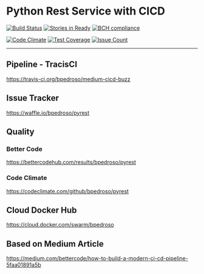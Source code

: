 # Python Rest Service with CICD

[![Build Status](https://travis-ci.org/bpedroso/pyrest.svg)](https://travis-ci.org/bpedroso/pyrest) [![Stories in Ready](https://badge.waffle.io/bpedroso/pyrest.png?label=ready&title=Ready)](https://waffle.io/bpedroso/pyrest) [![BCH compliance](https://bettercodehub.com/edge/badge/bpedroso/pyrest?branch=master)](https://bettercodehub.com/)


[![Code Climate](https://codeclimate.com/github/bpedroso/pyrest/badges/gpa.svg)](https://codeclimate.com/github/bpedroso/pyrest) [![Test Coverage](https://codeclimate.com/github/bpedroso/pyrest/badges/coverage.svg)](https://codeclimate.com/github/codeclimate/bpedroso/pyrest) [![Issue Count](https://codeclimate.com/github/bpedroso/pyrest/badges/issue_count.svg)](https://codeclimate.com/github/bpedroso/pyrest)

------------------------------------------------

## Pipeline - TracisCI
https://travis-ci.org/bpedroso/medium-cicd-buzz

## Issue Tracker
https://waffle.io/bpedroso/pyrest

## Quality

### Better Code 
https://bettercodehub.com/results/bpedroso/pyrest

### Code Climate
https://codeclimate.com/github/bpedroso/pyrest

## Cloud Docker Hub
https://cloud.docker.com/swarm/bpedroso

## Based on Medium Article
https://medium.com/bettercode/how-to-build-a-modern-ci-cd-pipeline-5faa01891a5b

